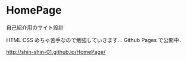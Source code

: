 # HomePage
自己紹介用のサイト設計

HTML CSS めちゃ苦手なので勉強していきます...
Github Pages で公開中．

http://shin-shin-01.github.io/HomePage/
